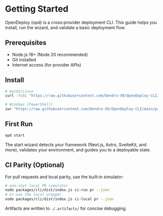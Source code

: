 # Getting Started

OpenDeploy (opd) is a cross‑provider deployment CLI. This guide helps you install, run the wizard, and validate a basic deployment flow.

## Prerequisites
- Node.js 18+ (Node 20 recommended)
- Git installed
- Internet access (for provider APIs)

## Install
```bash
# macOS/Linux
curl -fsSL "https://raw.githubusercontent.com/Dendro-X0/OpenDeploy-CLI/main/packages/cli/install/install.sh" | bash

# Windows (PowerShell)
iwr "https://raw.githubusercontent.com/Dendro-X0/OpenDeploy-CLI/main/packages/cli/install/install.ps1" -UseBasicParsing | iex
```

## First Run
```bash
opd start
```
The start wizard detects your framework (Next.js, Astro, SvelteKit, and more), validates your environment, and guides you to a deployable state.

## CI Parity (Optional)
For pull requests and local parity, use the built‑in simulator:
```bash
# one‑shot local PR simulator
node packages/cli/dist/index.js ci-run pr --json
# or use the local wrapper
node packages/cli/dist/index.js ci-local pr --json
```
Artifacts are written to `./.artifacts/` for concise debugging.
